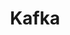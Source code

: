 ---
layout: default
title: Kafka
nav_order: 3
parent: Messaging
has_children: true
permalink: /docs/messaging/kafka
---